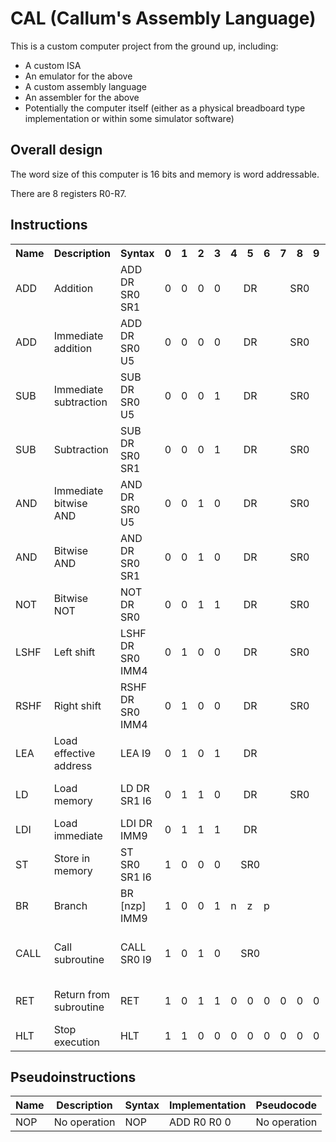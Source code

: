 # CAL (Callum's Assembly Language)
This is a custom computer project from the ground up, including:
 - A custom ISA
 - An emulator for the above
 - A custom assembly language
 - An assembler for the above
 - Potentially the computer itself (either as a physical breadboard type implementation or within some simulator software)

## Overall design
The word size of this computer is 16 bits and memory is word addressable.

There are 8 registers R0-R7.

## Instructions

<table>
    <tr>
        <th>Name</th>
        <th>Description</th>
        <th>Syntax</th>
        <th>0</th>
        <th>1</th>
        <th>2</th>
        <th>3</th>
        <th>4</th>
        <th>5</th>
        <th>6</th>
        <th>7</th>
        <th>8</th>
        <th>9</th>
        <th>10</th>
        <th>11</th>
        <th>12</th>
        <th>13</th>
        <th>14</th>
        <th>15</th>
        <th>Pseudocode</th>
    </tr>
    <tr>
        <td>ADD</td>
        <td>Addition</td>
        <td>ADD DR SR0 SR1</td>
        <td>0</td>
        <td>0</td>
        <td>0</td>
        <td>0</td>
        <td colspan="3" style="text-align: center">DR</td>
        <td colspan="3" style="text-align: center">SR0</td>
        <td>1</td>
        <td colspan="3" style="text-align: center">SR1</td>
        <td>0</td>
        <td>0</td>
        <td>DR = SR0 + SR1</td>
    </tr>
    <tr>
        <td>ADD</td>
        <td>Immediate addition</td>
        <td>ADD DR SR0 U5</td>
        <td>0</td>
        <td>0</td>
        <td>0</td>
        <td>0</td>
        <td colspan="3" style="text-align: center">DR</td>
        <td colspan="3" style="text-align: center">SR0</td>
        <td>0</td>
        <td colspan="5" style="text-align: center">U5</td>
        <td>DR = SR0 + U5</td>
    </tr>
    <tr>
        <td>SUB</td>
        <td>Immediate subtraction</td>
        <td>SUB DR SR0 U5</td>
        <td>0</td>
        <td>0</td>
        <td>0</td>
        <td>1
        <td colspan="3" style="text-align: center">DR</td>
        <td colspan="3" style="text-align: center">SR0</td>
        <td>0
        <td colspan="5" style="text-align: center">U5</td>
        <td>DR = SR0 - U5</td>
    </tr>
    <tr>
        <td>SUB</td>
        <td>Subtraction</td>
        <td>SUB DR SR0 SR1</td>
        <td>0</td>
        <td>0</td>
        <td>0</td>
        <td>1
        <td colspan="3" style="text-align: center">DR</td>
        <td colspan="3" style="text-align: center">SR0</td>
        <td>1
        <td colspan="3" style="text-align: center">SR1</td>
        <td>0</td>
        <td>0</td>
        <td>DR = SR0 - SR1</td>
    </tr>
    <tr>
        <td>AND</td>
        <td>Immediate bitwise AND</td>
        <td>AND DR SR0 U5</td>
        <td>0</td>
        <td>0</td>
        <td>1</td>
        <td>0
        <td colspan="3" style="text-align: center">DR</td>
        <td colspan="3" style="text-align: center">SR0</td>
        <td>0
        <td colspan="5" style="text-align: center">U5</td>
        <td>DR = SR0 & U5</td>
    </tr>
    <tr>
        <td>AND</td>
        <td>Bitwise AND</td>
        <td>AND DR SR0 SR1</td>
        <td>0</td>
        <td>0</td>
        <td>1</td>
        <td>0
        <td colspan="3" style="text-align: center">DR</td>
        <td colspan="3" style="text-align: center">SR0</td>
        <td>1
        <td colspan="3" style="text-align: center">SR1</td>
        <td>0</td>
        <td>0</td>
        <td>DR = SR0 & SR1</td>
    </tr>
    <tr>
        <td>NOT</td>
        <td>Bitwise NOT</td>
        <td>NOT DR SR0</td>
        <td>0</td>
        <td>0</td>
        <td>1</td>
        <td>1
        <td colspan="3" style="text-align: center">DR</td>
        <td colspan="3" style="text-align: center">SR0</td>
        <td>0</td>
        <td>0</td>
        <td>0</td>
        <td>0</td>
        <td>0</td>
        <td>0</td>
        <td>DR = ~SR0</td>
    </tr>
    <tr>
        <td>LSHF</td>
        <td>Left shift</td>
        <td>LSHF DR SR0 IMM4</td>
        <td>0</td>
        <td>1</td>
        <td>0</td>
        <td>0
        <td colspan="3" style="text-align: center">DR</td>
        <td colspan="3" style="text-align: center">SR0</td>
        <td>0
        <td colspan="4" style="text-align: center">IMM4</td>
        <td>0</td>
        <td>DR = SR0 << IMM4</td>
    </tr>
    <tr>
        <td>RSHF</td>
        <td>Right shift</td>
        <td>RSHF DR SR0 IMM4</td>
        <td>0</td>
        <td>1</td>
        <td>0</td>
        <td>0
        <td colspan="3" style="text-align: center">DR</td>
        <td colspan="3" style="text-align: center">SR0</td>
        <td>1
        <td colspan="4" style="text-align: center">IMM4</td>
        <td>0</td>
        <td>DR = SR0 >> IMM4</td>
    </tr>
    <tr>
        <td>LEA</td>
        <td>Load effective address</td>
        <td>LEA I9</td>
        <td>0</td>
        <td>1</td>
        <td>0</td>
        <td>1
        <td colspan="3" style="text-align: center">DR</td>
        <td colspan="9" style="text-align: center">I9</td>
        <td>DR = PC + I9</td>
    </tr>
    <tr>
        <td>LD</td>
        <td>Load memory</td>
        <td>LD DR SR1 I6</td>
        <td>0</td>
        <td>1</td>
        <td>1</td>
        <td>0
        <td colspan="3" style="text-align: center">DR</td>
        <td colspan="3" style="text-align: center">SR0</td>
        <td colspan="6" style="text-align: center">I6</td>
        <td>DR = MEM[SR0 + I6]</td>
    </tr>
    <tr>
        <td>LDI</td>
        <td>Load immediate</td>
        <td>LDI DR IMM9</td>
        <td>0</td>
        <td>1</td>
        <td>1</td>
        <td>1
        <td colspan="3" style="text-align: center">DR</td>
        <td colspan="9" style="text-align: center">IMM9</td>
        <td>DR = IMM9</td>
    </tr>
    <tr>
        <td>ST</td>
        <td>Store in memory</td>
        <td>ST SR0 SR1 I6</td>
        <td>1</td>
        <td>0</td>
        <td>0</td>
        <td>0
        <td colspan="3" style="text-align: center">SR0</td>
        <td colspan="6" style="text-align: center">I6</td>
        <td colspan="3" style="text-align: center">SR1</td>
        <td>MEM[SR0 + I6] = SR1</td>
    </tr>
    <tr>
        <td>BR</td>
        <td>Branch</td>
        <td>BR [nzp] IMM9</td>
        <td>1</td>
        <td>0</td>
        <td>0</td>
        <td>1</td>
        <td>n</td>
        <td>z</td>
        <td>p
        <td colspan="9" style="text-align: center">I9</td>
        <td>PC = Cond ? (PC + I9) : PC</td>
    </tr>
    <tr>
        <td>CALL</td>
        <td>Call subroutine</td>
        <td>CALL SR0 I9</td>
        <td>1</td>
        <td>0</td>
        <td>1</td>
        <td>0
        <td colspan="3" style="text-align: center">SR0</td>
        <td colspan="9" style="text-align: center">I9</td>
        <td>PC = SR0 + I9 (and push PC onto the call stack)</td>
    </tr>
    <tr>
        <td>RET</td>
        <td>Return from subroutine</td>
        <td>RET</td>
        <td>1</td>
        <td>0</td>
        <td>1</td>
        <td>1</td>
        <td>0</td>
        <td>0</td>
        <td>0</td>
        <td>0</td>
        <td>0</td>
        <td>0</td>
        <td>0</td>
        <td>0</td>
        <td>0</td>
        <td>0</td>
        <td>0</td>
        <td>0</td>
        <td>PC = pop(call stack)</td>
    </tr>
    <tr>
        <td>HLT</td>
        <td>Stop execution</td>
        <td>HLT</td>
        <td>1</td>
        <td>1</td>
        <td>0</td>
        <td>0</td>
        <td>0</td>
        <td>0</td>
        <td>0</td>
        <td>0</td>
        <td>0</td>
        <td>0</td>
        <td>0</td>
        <td>0</td>
        <td>0</td>
        <td>0</td>
        <td>0</td>
        <td>0</td>
        <td>Stop execution</td>
    </tr>
</table>

## Pseudoinstructions
|Name|Description|Syntax|Implementation|Pseudocode|
|-|-|-|-|-|
|NOP|No operation|NOP|ADD R0 R0 0| No operation